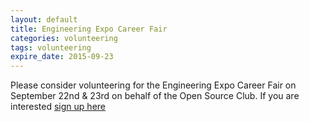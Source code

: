 ```yaml
---
layout: default
title: Engineering Expo Career Fair
categories: volunteering
tags: volunteering
expire_date: 2015-09-23
---
```


Please consider volunteering for the Engineering Expo Career Fair on September 22nd & 23rd on behalf of the Open Source Club. If you are interested [sign up here](http://www.signupgenius.com/go/20f0e4aa8a92ba0fc1-engineering1)

